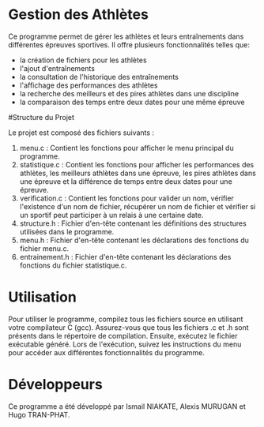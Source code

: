# Gestion des Athlètes

Ce programme permet de gérer les athlètes et leurs entraînements dans différentes épreuves sportives. 
Il offre plusieurs fonctionnalités telles que:
  - la création de fichiers pour les athlètes
  - l'ajout d'entraînements
  - la consultation de l'historique des entraînements
  - l'affichage des performances des athlètes
  - la recherche des meilleurs et des pires athlètes dans une discipline
  - la comparaison des temps entre deux dates pour une même épreuve


#Structure du Projet

Le projet est composé des fichiers suivants :

1. menu.c : Contient les fonctions pour afficher le menu principal du programme.
2. statistique.c : Contient les fonctions pour afficher les performances des athlètes, les meilleurs athlètes dans une épreuve, les pires athlètes dans une épreuve et la différence de temps entre deux dates pour une épreuve.
3. verification.c : Contient les fonctions pour valider un nom, vérifier l'existence d'un nom de fichier, récupérer un nom de fichier et vérifier si un sportif peut participer à un relais à une certaine date.
4. structure.h : Fichier d'en-tête contenant les définitions des structures utilisées dans le programme.
5. menu.h : Fichier d'en-tête contenant les déclarations des fonctions du fichier menu.c.
6. entrainement.h : Fichier d'en-tête contenant les déclarations des fonctions du fichier statistique.c.


# Utilisation
Pour utiliser le programme, compilez tous les fichiers source en utilisant votre compilateur C (gcc). Assurez-vous que tous les fichiers .c et .h sont présents dans le répertoire de compilation. Ensuite, exécutez le fichier exécutable généré.
Lors de l'exécution, suivez les instructions du menu pour accéder aux différentes fonctionnalités du programme.


# Développeurs
Ce programme a été développé par Ismail NIAKATE, Alexis MURUGAN et Hugo TRAN-PHAT.
